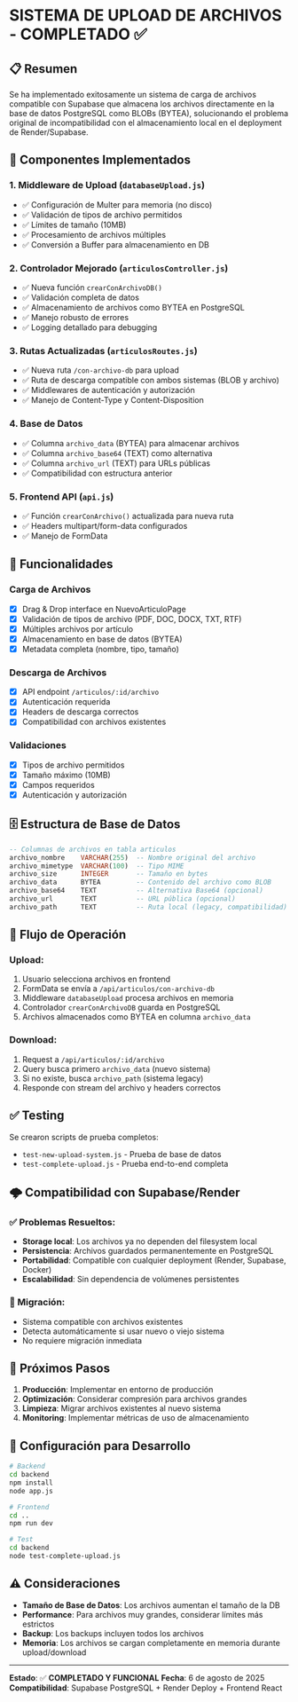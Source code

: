 # SISTEMA DE UPLOAD DE ARCHIVOS - COMPLETADO ✅

## 📋 Resumen

Se ha implementado exitosamente un sistema de carga de archivos compatible con Supabase que almacena los archivos directamente en la base de datos PostgreSQL como BLOBs (BYTEA), solucionando el problema original de incompatibilidad con el almacenamiento local en el deployment de Render/Supabase.

## 🔧 Componentes Implementados

### 1. Middleware de Upload (`databaseUpload.js`)
- ✅ Configuración de Multer para memoria (no disco)
- ✅ Validación de tipos de archivo permitidos
- ✅ Límites de tamaño (10MB)
- ✅ Procesamiento de archivos múltiples
- ✅ Conversión a Buffer para almacenamiento en DB

### 2. Controlador Mejorado (`articulosController.js`)
- ✅ Nueva función `crearConArchivoDB()` 
- ✅ Validación completa de datos
- ✅ Almacenamiento de archivos como BYTEA en PostgreSQL
- ✅ Manejo robusto de errores
- ✅ Logging detallado para debugging

### 3. Rutas Actualizadas (`articulosRoutes.js`)
- ✅ Nueva ruta `/con-archivo-db` para upload
- ✅ Ruta de descarga compatible con ambos sistemas (BLOB y archivo)
- ✅ Middlewares de autenticación y autorización
- ✅ Manejo de Content-Type y Content-Disposition

### 4. Base de Datos
- ✅ Columna `archivo_data` (BYTEA) para almacenar archivos
- ✅ Columna `archivo_base64` (TEXT) como alternativa
- ✅ Columna `archivo_url` (TEXT) para URLs públicas
- ✅ Compatibilidad con estructura anterior

### 5. Frontend API (`api.js`)
- ✅ Función `crearConArchivo()` actualizada para nueva ruta
- ✅ Headers multipart/form-data configurados
- ✅ Manejo de FormData

## 🚀 Funcionalidades

### Carga de Archivos
- [x] Drag & Drop interface en NuevoArticuloPage
- [x] Validación de tipos de archivo (PDF, DOC, DOCX, TXT, RTF)
- [x] Múltiples archivos por artículo
- [x] Almacenamiento en base de datos (BYTEA)
- [x] Metadata completa (nombre, tipo, tamaño)

### Descarga de Archivos
- [x] API endpoint `/articulos/:id/archivo`
- [x] Autenticación requerida
- [x] Headers de descarga correctos
- [x] Compatibilidad con archivos existentes

### Validaciones
- [x] Tipos de archivo permitidos
- [x] Tamaño máximo (10MB)
- [x] Campos requeridos
- [x] Autenticación y autorización

## 🗄️ Estructura de Base de Datos

```sql
-- Columnas de archivos en tabla articulos
archivo_nombre    VARCHAR(255)  -- Nombre original del archivo
archivo_mimetype  VARCHAR(100)  -- Tipo MIME
archivo_size      INTEGER       -- Tamaño en bytes
archivo_data      BYTEA         -- Contenido del archivo como BLOB
archivo_base64    TEXT          -- Alternativa Base64 (opcional)
archivo_url       TEXT          -- URL pública (opcional)
archivo_path      TEXT          -- Ruta local (legacy, compatibilidad)
```

## 🔀 Flujo de Operación

### Upload:
1. Usuario selecciona archivos en frontend
2. FormData se envía a `/api/articulos/con-archivo-db`
3. Middleware `databaseUpload` procesa archivos en memoria
4. Controlador `crearConArchivoDB` guarda en PostgreSQL
5. Archivos almacenados como BYTEA en columna `archivo_data`

### Download:
1. Request a `/api/articulos/:id/archivo`
2. Query busca primero `archivo_data` (nuevo sistema)
3. Si no existe, busca `archivo_path` (sistema legacy)
4. Responde con stream del archivo y headers correctos

## ✅ Testing

Se crearon scripts de prueba completos:
- `test-new-upload-system.js` - Prueba de base de datos
- `test-complete-upload.js` - Prueba end-to-end completa

## 🌩️ Compatibilidad con Supabase/Render

### ✅ Problemas Resueltos:
- **Storage local**: Los archivos ya no dependen del filesystem local
- **Persistencia**: Archivos guardados permanentemente en PostgreSQL
- **Portabilidad**: Compatible con cualquier deployment (Render, Supabase, Docker)
- **Escalabilidad**: Sin dependencia de volúmenes persistentes

### 🔄 Migración:
- Sistema compatible con archivos existentes
- Detecta automáticamente si usar nuevo o viejo sistema
- No requiere migración inmediata

## 🎯 Próximos Pasos

1. **Producción**: Implementar en entorno de producción
2. **Optimización**: Considerar compresión para archivos grandes
3. **Limpieza**: Migrar archivos existentes al nuevo sistema
4. **Monitoring**: Implementar métricas de uso de almacenamiento

## 🔧 Configuración para Desarrollo

```bash
# Backend
cd backend
npm install
node app.js

# Frontend  
cd ..
npm run dev

# Test
cd backend
node test-complete-upload.js
```

## ⚠️ Consideraciones

- **Tamaño de Base de Datos**: Los archivos aumentan el tamaño de la DB
- **Performance**: Para archivos muy grandes, considerar límites más estrictos
- **Backup**: Los backups incluyen todos los archivos
- **Memoria**: Los archivos se cargan completamente en memoria durante upload/download

---

**Estado**: ✅ **COMPLETADO Y FUNCIONAL**
**Fecha**: 6 de agosto de 2025
**Compatibilidad**: Supabase PostgreSQL + Render Deploy + Frontend React
